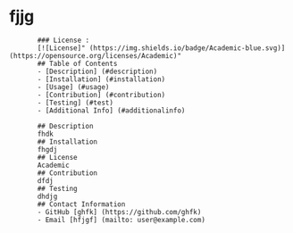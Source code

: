  # fjjg 
           ### License :
           [![License]" (https://img.shields.io/badge/Academic-blue.svg)](https://opensource.org/licenses/Academic)"
           ## Table of Contents
           - [Description] (#description)
           - [Installation] (#installation)
           - [Usage] (#usage)
           - [Contribution] (#contribution)
           - [Testing] (#test)
           - [Additional Info] (#additionalinfo)

           ## Description
           fhdk
           ## Installation
           fhgdj
           ## License
           Academic
           ## Contribution
           dfdj
           ## Testing
           dhdjg
           ## Contact Information
           - GitHub [ghfk] (https://github.com/ghfk)
           - Email [hfjgf] (mailto: user@example.com)